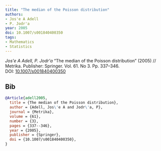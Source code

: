 ```yaml
---
title: "The median of the Poisson distribution"
authors:
- Jos'e A Adell
- P. Jodr'a
year: 2005
doi: 10.1007/s001840400350
tags:
- Mathematics
- Statistics
---
```


<i>Jos\'e A Adell, P. Jodr\'a</i> <span title="">“The median of the Poisson distribution”</span> (2005) // Metrika. Publisher: Springer. Vol.&nbsp;61. No&nbsp;3. Pp.&nbsp;337–346. DOI:&nbsp;<a href='https://doi.org/10.1007/s001840400350'>10.1007/s001840400350</a>

## Bib

```bib
@Article{adell2005,
  title = {The median of the Poisson distribution},
  author = {Adell, Jos\'e A and Jodr\'a, P},
  journal = {Metrika},
  volume = {61},
  number = {3},
  pages = {337--346},
  year = {2005},
  publisher = {Springer},
  doi = {10.1007/s001840400350},
}
```
